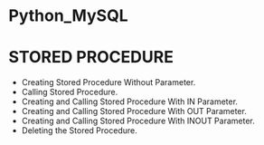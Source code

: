# Python_MySQL
# STORED PROCEDURE
* Creating Stored Procedure Without Parameter.
* Calling Stored Procedure.
* Creating and Calling Stored Procedure With IN Parameter.
* Creating and Calling Stored Procedure With OUT Parameter.
* Creating and Calling Stored Procedure With INOUT Parameter.
* Deleting the Stored Procedure.
